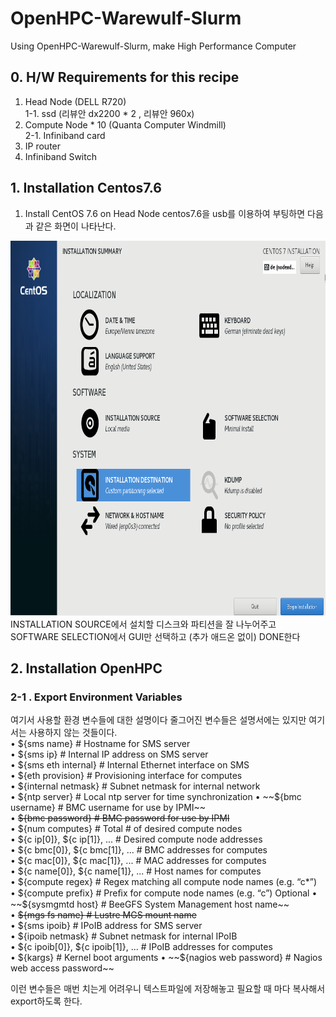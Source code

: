# OpenHPC-Warewulf-Slurm
Using OpenHPC-Warewulf-Slurm, make High Performance Computer


## 0. H/W Requirements for this recipe
1. Head Node (DELL R720)  
  1-1. ssd (리뷰안 dx2200 * 2 , 리뷰안 960x)
2. Compute Node * 10 (Quanta Computer Windmill)  
  2-1. Infiniband card
3. IP router
4. Infiniband Switch

## 1. Installation Centos7.6
1. Install CentOS 7.6 on Head Node
centos7.6을 usb를 이용하여 부팅하면 다음과 같은 화면이 나타난다.
<img src = "./img/centos_install.png" width="800" height="600">
INSTALLATION SOURCE에서 설치할 디스크와 파티션을 잘 나누어주고
SOFTWARE SELECTION에서 GUI만 선택하고 (추가 애드온 없이) DONE한다

## 2. Installation OpenHPC
### 2-1 . Export Environment Variables
여기서 사용할 환경 변수들에 대한 설명이다
줄그어진 변수들은 설명서에는 있지만 여기서는 사용하지 않는 것들이다.  
• ${sms name} # Hostname for SMS server  
• ${sms ip} # Internal IP address on SMS server   
• ${sms eth internal} # Internal Ethernet interface on SMS   
• ${eth provision} # Provisioning interface for computes   
• ${internal netmask} # Subnet netmask for internal network   
• ${ntp server} # Local ntp server for time synchronization   
• ~~${bmc username} # BMC username for use by IPMI~~  
• ~~${bmc password} # BMC password for use by IPMI~~  
• ${num computes} # Total # of desired compute nodes   
• ${c ip[0]}, ${c ip[1]}, ... # Desired compute node addresses   
• ${c bmc[0]}, ${c bmc[1]}, ... # BMC addresses for computes  
• ${c mac[0]}, ${c mac[1]}, ... # MAC addresses for computes  
• ${c name[0]}, ${c name[1]}, ... # Host names for computes   
• ${compute regex} # Regex matching all compute node names (e.g. “c*”)   
• ${compute prefix} # Preﬁx for compute node names (e.g. “c”) Optional  
• ~~${sysmgmtd host} # BeeGFS System Management host name~~  
• ~~${mgs fs name} # Lustre MGS mount name~~  
• ${sms ipoib} # IPoIB address for SMS server  
• ${ipoib netmask} # Subnet netmask for internal IPoIB  
• ${c ipoib[0]}, ${c ipoib[1]}, ... # IPoIB addresses for computes  
• ${kargs} # Kernel boot arguments  
• ~~${nagios web password} # Nagios web access password~~  

이런 변수들은 매번 치는게 어려우니 텍스트파일에 저장해놓고 필요할 때 마다 복사해서 export하도록 한다. 


